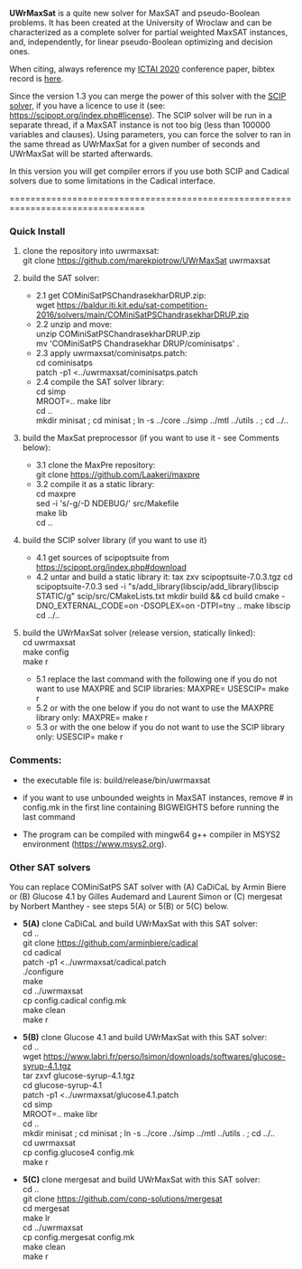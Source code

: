 **UWrMaxSat** is a quite new solver for MaxSAT and pseudo-Boolean problems. It has been created at the University of Wroclaw and can be characterized as a complete solver for partial weighted MaxSAT instances, and, independently, for linear pseudo-Boolean optimizing and decision ones.

When citing, always reference my [ICTAI 2020](https://www.ictai2020.org/) conference paper, bibtex record is [here](https://www.computer.org/csdl/api/v1/citation/bibtex/proceedings/1pP3sSVh3BS/922800a132).

Since the version 1.3 you can merge the power of this solver with the [SCIP solver](https:://scipopt.org), if you have a licence to use it (see: https://scipopt.org/index.php#license). The SCIP solver will be run in a separate thread, if a MaxSAT instance is not too big (less than 100000 variables and clauses). Using parameters, you can force the solver to ran in the same thread as UWrMaxSat for a given number of seconds and UWrMaxSat will be started afterwards.

In this version you will get compiler errors if you use both SCIP and Cadical solvers due to some limitations in the Cadical interface.

================================================================================
### Quick Install

1. clone the repository into uwrmaxsat:  
    git clone https://github.com/marekpiotrow/UWrMaxSat uwrmaxsat

2. build the SAT solver:

    * 2.1 get COMiniSatPSChandrasekharDRUP.zip:  
        wget https://baldur.iti.kit.edu/sat-competition-2016/solvers/main/COMiniSatPSChandrasekharDRUP.zip  
    * 2.2 unzip and move:  
        unzip COMiniSatPSChandrasekharDRUP.zip  
        mv 'COMiniSatPS Chandrasekhar DRUP/cominisatps' .  
    * 2.3 apply uwrmaxsat/cominisatps.patch:  
        cd cominisatps  
        patch -p1 <../uwrmaxsat/cominisatps.patch  
    * 2.4 compile the SAT solver library:  
        cd simp  
        MROOT=.. make libr  
        cd ..  
        mkdir minisat ; cd minisat ; ln -s ../core ../simp ../mtl ../utils . ; cd ../..

3. build the MaxSat preprocessor (if you want to use it - see Comments below):  
    * 3.1 clone the MaxPre repository:  
        git clone https://github.com/Laakeri/maxpre  
    * 3.2 compile it as a static library:  
        cd maxpre  
        sed -i 's/-g/-D NDEBUG/' src/Makefile  
        make lib  
        cd ..

4. build the SCIP solver library (if you want to use it)
    * 4.1 get sources of scipoptsuite from https://scipopt.org/index.php#download
    * 4.2 untar and build a static library it:
        tax zxv scipoptsuite-7.0.3.tgz
        cd scipoptsuite-7.0.3
        sed -i "s/add_library(libscip/add_library(libscip STATIC/g" scip/src/CMakeLists.txt
        mkdir build && cd build
        cmake -DNO_EXTERNAL_CODE=on -DSOPLEX=on -DTPI=tny ..
        make libscip
        cd ../..

5. build the UWrMaxSat solver (release version, statically linked):  
        cd uwrmaxsat  
        make config  
        make r
    * 5.1 replace the last command with the following one if you do not want to use MAXPRE and SCIP libraries:
        MAXPRE= USESCIP=  make r
    * 5.2 or with the one below if you do not want to use the MAXPRE library only:
        MAXPRE=  make r
    * 5.3 or with the one below if you do not want to use the SCIP library only:
        USESCIP=  make r

### Comments:

   - the executable file is: build/release/bin/uwrmaxsat

   - if you want to use unbounded weights in MaxSAT instances, remove # in config.mk in the first line 
     containing BIGWEIGHTS before running the last command

   - The program can be compiled with mingw64 g++ compiler in MSYS2 environment (https://www.msys2.org).

### Other SAT solvers

You can replace COMiniSatPS SAT solver with (A) CaDiCaL by Armin Biere or (B) Glucose 4.1 by Gilles Audemard 
and Laurent Simon or (C) mergesat by Norbert Manthey - see steps 5(A) or 5(B) or 5(C) below.

* **5(A)** clone CaDiCaL and build UWrMaxSat with this SAT solver:  
    cd ..  
    git clone https://github.com/arminbiere/cadical  
    cd cadical  
    patch -p1 <../uwrmaxsat/cadical.patch  
    ./configure  
    make  
    cd ../uwrmaxsat  
    cp config.cadical config.mk  
    make clean  
    make r

* **5(B)** clone Glucose 4.1 and build UWrMaxSat with this SAT solver:  
    cd ..  
    wget https://www.labri.fr/perso/lsimon/downloads/softwares/glucose-syrup-4.1.tgz  
    tar zxvf glucose-syrup-4.1.tgz  
    cd glucose-syrup-4.1  
    patch -p1 <../uwrmaxsat/glucose4.1.patch  
    cd simp  
    MROOT=.. make libr  
    cd ..  
    mkdir minisat ; cd minisat ; ln -s ../core ../simp ../mtl ../utils . ; cd ../..  
    cd uwrmaxsat  
    cp config.glucose4 config.mk  
    make r

* **5(C)** clone mergesat and build UWrMaxSat with this SAT solver:  
    cd ..  
    git clone https://github.com/conp-solutions/mergesat  
    cd mergesat  
    make lr  
    cd ../uwrmaxsat  
    cp config.mergesat config.mk  
    make clean  
    make r

